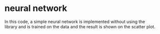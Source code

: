 # neural network

In this code, a simple neural network is implemented without using the library and is trained on the data and the result is shown on the scatter plot.